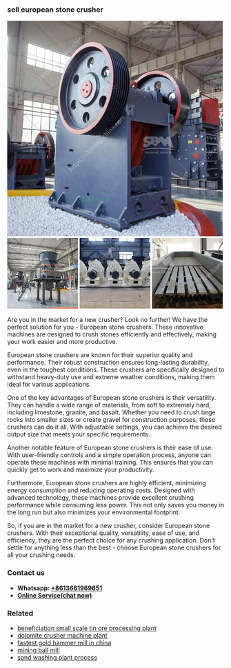 <h3>sell european stone crusher</h3><img src='1706754162.jpg' alt=''><p>Are you in the market for a new crusher? Look no further! We have the perfect solution for you - European stone crushers. These innovative machines are designed to crush stones efficiently and effectively, making your work easier and more productive.</p><p>European stone crushers are known for their superior quality and performance. Their robust construction ensures long-lasting durability, even in the toughest conditions. These crushers are specifically designed to withstand heavy-duty use and extreme weather conditions, making them ideal for various applications.</p><p>One of the key advantages of European stone crushers is their versatility. They can handle a wide range of materials, from soft to extremely hard, including limestone, granite, and basalt. Whether you need to crush large rocks into smaller sizes or create gravel for construction purposes, these crushers can do it all. With adjustable settings, you can achieve the desired output size that meets your specific requirements.</p><p>Another notable feature of European stone crushers is their ease of use. With user-friendly controls and a simple operation process, anyone can operate these machines with minimal training. This ensures that you can quickly get to work and maximize your productivity.</p><p>Furthermore, European stone crushers are highly efficient, minimizing energy consumption and reducing operating costs. Designed with advanced technology, these machines provide excellent crushing performance while consuming less power. This not only saves you money in the long run but also minimizes your environmental footprint.</p><p>So, if you are in the market for a new crusher, consider European stone crushers. With their exceptional quality, versatility, ease of use, and efficiency, they are the perfect choice for any crushing application. Don't settle for anything less than the best - choose European stone crushers for all your crushing needs.</p><h3>Contact us</h3><ul><li><strong>Whatsapp:&nbsp;<a href="https://wa.me/8613661969651">+8613661969651</a></strong></li><li><a href="https://swt.shibang-china.com/?git&amp;zhl&amp;sell european stone crusher"><strong>Online Service(chat now)</strong></a></li></ul><h3>Related</h3><ul><li><a href='beneficiation small scale tin ore processing plant.md'>beneficiation small scale tin ore processing plant</a></li><li><a href='dolomite crusher machine plant.md'>dolomite crusher machine plant</a></li><li><a href='fastest gold hammer mill in china.md'>fastest gold hammer mill in china</a></li><li><a href='mining ball mill.md'>mining ball mill</a></li><li><a href='sand washing plant process.md'>sand washing plant process</a></li></ul>